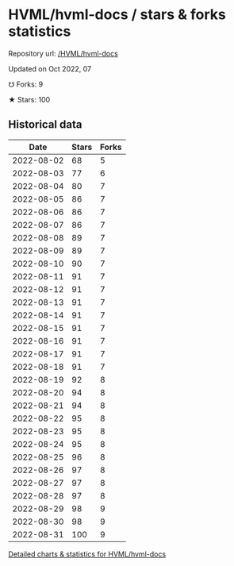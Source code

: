 # HVML/hvml-docs / stars & forks statistics

Repository url: [/HVML/hvml-docs](https://github.com/HVML/hvml-docs)

Updated on Oct 2022, 07

☋ Forks: 9

★ Stars: 100

## Historical data
| Date | Stars | Forks |
|------|-------|-------|
| 2022-08-02 | 68 | 5 | 
| 2022-08-03 | 77 | 6 | 
| 2022-08-04 | 80 | 7 | 
| 2022-08-05 | 86 | 7 | 
| 2022-08-06 | 86 | 7 | 
| 2022-08-07 | 86 | 7 | 
| 2022-08-08 | 89 | 7 | 
| 2022-08-09 | 89 | 7 | 
| 2022-08-10 | 90 | 7 | 
| 2022-08-11 | 91 | 7 | 
| 2022-08-12 | 91 | 7 | 
| 2022-08-13 | 91 | 7 | 
| 2022-08-14 | 91 | 7 | 
| 2022-08-15 | 91 | 7 | 
| 2022-08-16 | 91 | 7 | 
| 2022-08-17 | 91 | 7 | 
| 2022-08-18 | 91 | 7 | 
| 2022-08-19 | 92 | 8 | 
| 2022-08-20 | 94 | 8 | 
| 2022-08-21 | 94 | 8 | 
| 2022-08-22 | 95 | 8 | 
| 2022-08-23 | 95 | 8 | 
| 2022-08-24 | 95 | 8 | 
| 2022-08-25 | 96 | 8 | 
| 2022-08-26 | 97 | 8 | 
| 2022-08-27 | 97 | 8 | 
| 2022-08-28 | 97 | 8 | 
| 2022-08-29 | 98 | 9 | 
| 2022-08-30 | 98 | 9 | 
| 2022-08-31 | 100 | 9 | 


[Detailed charts & statistics for HVML/hvml-docs](https://reviewgithub.com/rep/HVML/hvml-docs)

